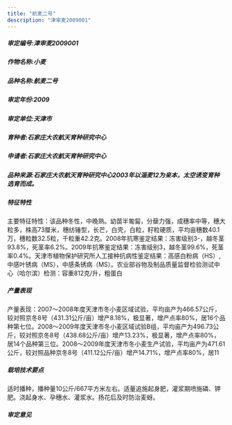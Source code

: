 ```yaml
---
title: "航麦二号"
description: "津审麦2009001"
---
```

##### 审定编号:津审麦2009001

##### 作物名称:小麦

##### 品种名称:航麦二号

##### 审定年份:2009

##### 审定单位:天津市

##### 育种者:石家庄大农航天育种研究中心

##### 申请者:石家庄大农航天育种研究中心

##### 品种来源:石家庄大农航天育种研究中心2003年以淄麦12为亲本，太空诱变育种选育而成。

##### 特征特性
主要特征特性：该品种冬性，中晚熟。幼苗半匍匐，分蘖力强，成穗率中等，穗大粒多，株高73厘米，穗纺锤型，长芒，白壳，白粒，籽粒硬质，平均亩穗数40.1万，穗粒数32.5粒，千粒重42.2克。2008年抗寒鉴定结果：冻害级别3-，越冬茎93.8%，死茎率6.2%。2009年抗寒鉴定结果：冻害级别3，越冬茎99.6%，死茎率0.4%。天津市植物保护研究所人工接种抗病性鉴定结果：高感白粉病（HS）,中感叶锈病（MS），中感条锈病（MS）。农业部谷物及制品质量监督检验测试中心（哈尔滨）检测：容重812克/升，粗蛋白

##### 产量表现
产量表现：2007～2008年度天津市冬小麦区域试验，平均亩产为466.57公斤，较对照京冬8号（431.31公斤/亩）增产8.18%，极显著，增产点率80%，居16个品种第七位。2008～2009年度天津市冬小麦区域试验B组，平均亩产为496.73公斤，较对照京冬8号（438.68公斤/亩）增产13.23%，极显著，增产点率80%，居14个品种第三位。2008～2009年度天津市冬小麦生产试验，平均亩产为471.61公斤，较对照品种京冬8号（411.12公斤/亩）增产14.71%，增产点率80%，居11

##### 栽培技术要点
适时播种，播种量10公斤/667平方米左右。适量追施起身肥，灌浆期喷施磷、钾肥。浇起身水、孕穗水、灌浆水。扬花后及时防治麦蚜。


##### 审定意见

